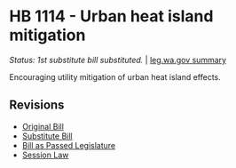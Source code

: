 # HB 1114 - Urban heat island mitigation
*Status: 1st substitute bill substituted.* | [leg.wa.gov summary](https://app.leg.wa.gov/billsummary?BillNumber=1114&Year=2021)

Encouraging utility mitigation of urban heat island effects.

## Revisions
* [Original Bill](1/)
* [Substitute Bill](S/)
* [Bill as Passed Legislature](S.PL/)
* [Session Law](S.SL/)
